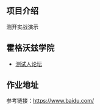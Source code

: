 ## 项目介绍
测开实战演示

## 霍格沃兹学院
- [测试人论坛](https://ceshiren.com/c/22-category/22/l/latest)

## 作业地址
参考链接：https://www.baidu.com/

